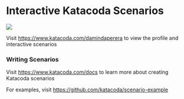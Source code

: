 # Interactive Katacoda Scenarios

[![](http://shields.katacoda.com/katacoda/damindaperera/count.svg)](https://www.katacoda.com/damindaperera "Get your profile on Katacoda.com")

Visit https://www.katacoda.com/damindaperera to view the profile and interactive scenarios

### Writing Scenarios
Visit https://www.katacoda.com/docs to learn more about creating Katacoda scenarios

For examples, visit https://github.com/katacoda/scenario-example
